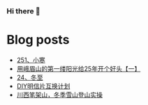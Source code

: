 ### Hi there 👋

<!--
**rebron1900/rebron1900** is a ✨ _special_ ✨ repository because its `README.md` (this file) appears on your GitHub profile.

Here are some ideas to get you started:

- 🔭 I’m currently working on ...
- 🌱 I’m currently learning ...
- 👯 I’m looking to collaborate on ...
- 🤔 I’m looking for help with ...
- 💬 Ask me about ...
- 📫 How to reach me: ...
- 😄 Pronouns: ...
- ⚡ Fun fact: ...
-->



# Blog posts
<!-- BLOG-POST-LIST:START -->
- [251、小寒](https://1900.live/251-xiao-han/)
- [用峨眉山的第一缕阳光给25年开个好头【一】](https://1900.live/yong-e-mei-shan-de-di-yi-lu-yang-guang-gei-25nian-kai-ge-hao-tou-yi/)
- [24、冬至](https://1900.live/24-dong-zhi/)
- [DIY明信片互换计划](https://1900.live/ming-xin-pian-hu-huan-ji-hua/)
- [川西笔架山，冬季雪山登山实操](https://1900.live/chuan-xi-bi-jia-shan-dong-ji-xue-shan-deng-shan-shi-cao/)
<!-- BLOG-POST-LIST:END -->
